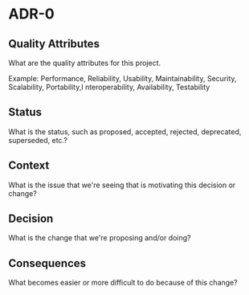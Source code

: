 # ADR-0

## Quality Attributes

What are the quality attributes for this project.

Example: Performance, Reliability, Usability, Maintainability, Security, Scalability, Portability,I nteroperability, Availability, Testability

## Status

What is the status, such as proposed, accepted, rejected, deprecated, superseded, etc.?

## Context

What is the issue that we're seeing that is motivating this decision or change?

## Decision

What is the change that we're proposing and/or doing?

## Consequences

What becomes easier or more difficult to do because of this change?
